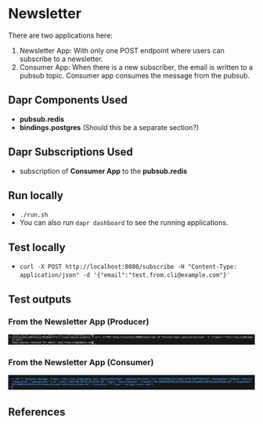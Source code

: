 # Newsletter

There are two applications here:

1. Newsletter App: With only one POST endpoint where users can subscribe to a newsletter.
2. Consumer App: When there is a new subscriber, the email is written to a pubsub topic. Consumer app consumes the message from the pubsub.

## Dapr Components Used

- **pubsub.redis**
- **bindings.postgres** (Should this be a separate section?)

## Dapr Subscriptions Used

- subscription of **Consumer App** to the **pubsub.redis**

## Run locally

- `./run.sh`
- You can also run `dapr dashboard` to see the running applications.

## Test locally

- `curl -X POST http://localhost:8080/subscribe -H "Content-Type: application/json" -d '{"email":"test.from.cli@example.com"}'`

## Test outputs

### From the Newsletter App (Producer)

![Consumer App](consumer.png)

### From the Newsletter App (Consumer)

![Producer App](producer.png)

## References
